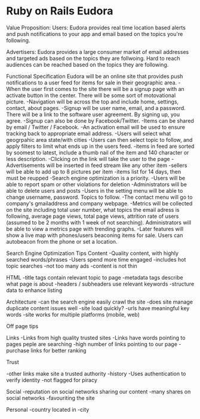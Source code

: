 # Ruby on Rails Eudora
Value Proposition:
Users: Eudora provides real time location based alerts and push notifications to your app and email based on the topics you're following.

Advertisers: Eudora provides a large consumer market of email addresses and targeted ads based on the topics they are follwoing. Hard to reach audiences can be reached based on the topics they are following.

Functional Specification
Eudora will be an online site that provides push notifications to a user feed for items for sale in their geographic area. 
-When the user first comes to the site there will be a signup page with an activate button in the center. There will be some sort of motovational picture.
-Navigation will be across the top and include home, settings, contact, about pages.
-Signup will be user name, email, and a password. There will be a link to the software user agreement. By signing up, you agree.
-Signup can also be done by Facebook/Twitter.
-Items can be shared by email / Twitter / Facebook.
-An activation email will be used to ensure tracking back to appropriate email address.
-Users will select what geogrpahic area state/with cities
-Users can then select topic to follow, and apply filters to limit what ends up in the users feed.
-items in feed are sorted by soomest to latest, include a thumb nail of the item and 140 character or less description. 
-Clicking on the link will take the user to the page
-Advertisements will be inserted in feed stream like any other item
-sellers will be able to add up to 8 pictures per item
-items list for 14 days, then must be reupped
-Search engine optimization is a priority.
-Users will be able to report spam or other violations for deletion
-Administrators will be able to delete users and posts
-Users in the setting menu will be able to change username, password. Topics to follow. 
-The contact menu will go to company's gmailaddress and company webpage.
-Metrics will be collected on the site including total user number, what topics the email adress is following, average page views, total page views, attrition rate of users (assumed to be 2 months with 1 week of not searching). Administrators will be able to view a metrics page with trending graphs.
-Later features will show a live map with phones/users beaconing items for sale. Users can autobeacon from the phone or set a location.

Search Engine Optimization Tips
Content
-Quality content, with highly searched words/phrases
-Users spend more time engaged
-includes hot topic searches
-not too many ads
-content is not thin

HTML
-title tags contain relevant topic to page
-metadata tags describe what page is about
-headers / subheaders use relevant keywords
-structure data to enhance listing

Architecture
-can the search engine easily crawl the site
-does site manage duplicate content issues well
-site load quickly?
-urls have meaningful key words
-site works for multiple platforms (mobile, web)

Off page tips

Links
-Links from high quality trusted sites
-Links have words pointing to pages peple are searching
-high number of links pointing to our page
-purchase links for better ranking

Trust

-other links make site a trusted authority
-history 
-Uses authentication to verify identity
-not flagged for piracy

Social
-reputation on social networks sharing our content
-many shares on social networks
-favouriting the site

Personal
-country located in
-city



